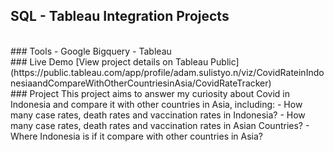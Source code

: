 ## SQL - Tableau Integration Projects

<br />
### Tools
- Google Bigquery
- Tableau

<br />
### Live Demo
[View project details on Tableau Public](https://public.tableau.com/app/profile/adam.sulistyo.n/viz/CovidRateinIndonesiaandCompareWithOtherCountriesinAsia/CovidRateTracker)

<br />
### Project
This project aims to answer my curiosity about Covid in Indonesia and compare it with other countries in Asia, including:
- How many case rates, death rates and vaccination rates in Indonesia? 
- How many case rates, death rates and vaccination rates in Asian Countries?
- Where Indonesia is if it compare with other countries in Asia?